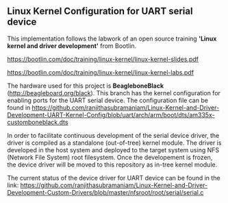 ## Linux Kernel Configuration for UART serial device

This implementation follows the labwork of an open source training **'Linux kernel and driver development'** from Bootlin.

https://bootlin.com/doc/training/linux-kernel/linux-kernel-slides.pdf

https://bootlin.com/doc/training/linux-kernel/linux-kernel-labs.pdf

The hardware used for this project is **BeagleboneBlack** (http://beagleboard.org/black). This branch has the kernel configuration for enabling ports for the UART serial device. The configuration file can be found in https://github.com/ranjithasubramaniam/Linux-Kernel-and-Driver-Development-UART-Kernel-Config/blob/uart/arch/arm/boot/dts/am335x-customboneblack.dts

In order to facilitate continuous development of the serial device driver, the driver is compiled as a standalone (out-of-tree) kernel module. The driver is developed in the host system and deployed to the target system using NFS (Network File System) root filesystem. Once the developement is frozen, the device driver will be moved to this repository as in-tree kernel module.

The current status of the device driver for UART device can be found in the link: https://github.com/ranjithasubramaniam/Linux-Kernel-and-Driver-Development-Custom-Drivers/blob/master/nfsroot/root/serial/serial.c
